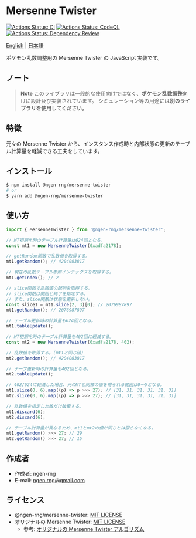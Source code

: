 # Mersenne Twister

[![Actions Status: CI](https://github.com/ngen-rng/mersenne-twister/workflows/CI/badge.svg)](https://github.com/ngen-rng/mersenne-twister/actions?query=workflow%3A"CI")
[![Actions Status: CodeQL](https://github.com/ngen-rng/mersenne-twister/workflows/CodeQL/badge.svg)](https://github.com/ngen-rng/mersenne-twister/actions?query=workflow%3A"CodeQL")
[![Actions Status: Dependency Review](https://github.com/ngen-rng/mersenne-twister/workflows/Dependency%20Review/badge.svg)](https://github.com/ngen-rng/mersenne-twister/actions?query=workflow%3A"Dependency+Review")

[English](./README.md) | [日本語](./README.ja.md)

ポケモン乱数調整用の Mersenne Twister の JavaScript 実装です。

## ノート

> **Note**
> このライブラリは一般的な使用向けではなく、**ポケモン乱数調整**向けに設計及び実装されています。
> シミュレーション等の用途には**別のライブラリを使用してください。**

## 特徴

元々の Mersenne Twister から、インスタンス作成時と内部状態の更新のテーブル計算量を軽減できる工夫をしています。

## インストール

```bash
$ npm install @ngen-rng/mersenne-twister
# or
$ yarn add @ngen-rng/mersenne-twister
```

## 使い方

```js
import { MersenneTwister } from '@ngen-rng/mersenne-twister';

// MT初期化時のテーブル計算量は624回となる。
const mt1 = new MersenneTwister(0xadfa2178);

// getRandom関数で乱数値を取得する。
mt1.getRandom(); // 4204083817

// 現在の乱数テーブル参照インデックスを取得する。
mt1.getIndex(); // 2

// slice関数で乱数値の配列を取得する。
// slice関数は開始と終了を指定する。
// また、slice関数は状態を更新しない。
const slice1 = mt1.slice(2, 3)[0]; // 2076987897
mt1.getRandom(); // 2076987897

// テーブル更新時の計算量も624回となる。
mt1.tableUpdate();

// MT初期化時のテーブル計算量を402回に軽減する。
const mt2 = new MersenneTwister(0xadfa2178, 402);

// 乱数値を取得する。(mt1と同じ値)
mt2.getRandom(); // 4204083817

// テーブ更新時の計算量も402回となる。
mt2.tableUpdate();

// 402/624に軽減した場合、元のMTと同様の値を得られる範囲は0～5となる。
mt1.slice(0, 6).map((p) => p >>> 27); // [31, 31, 31, 31, 31, 31]
mt2.slice(0, 6).map((p) => p >>> 27); // [31, 31, 31, 31, 31, 31]

// 乱数値を指定した数だけ破棄する。
mt1.discard(6);
mt2.discard(6);

// テーブル計算量が異なるため、mt1とmt2の値が同じとは限らなくなる。
mt1.getRandom() >>> 27; // 29
mt2.getRandom() >>> 27; // 15
```

## 作成者

- 作成者: ngen-rng
- E-mail: ngen.rng@gmail.com

## ライセンス

- @ngen-rng/mersenne-twister: [MIT LICENSE](./LICENSE)
- オリジナルの Mersenne Twister: [MIT LICENSE](./LICENSE_MT)
  - 参考: [オリジナルの Mersenne Twister アルゴリズム](http://www.math.sci.hiroshima-u.ac.jp/m-mat/MT/mt.html 'Mersenne Twister Home Page')
